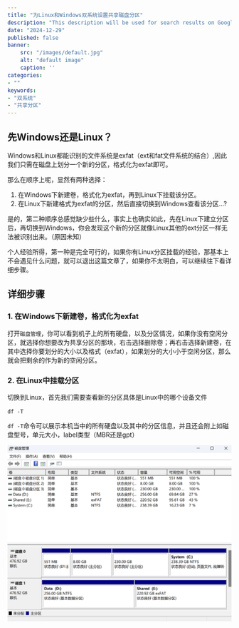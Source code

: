 ```yaml
---
title: "为Linux和Windows双系统设置共享磁盘分区"
description: "This description will be used for search results on Google."
date: "2024-12-29"
published: false
banner:
    src: "/images/default.jpg"
    alt: "default image"
    caption: ''
categories:
- ""
keywords:
- "双系统"
- "共享分区"
---
```


## 先Windows还是Linux？

Windows和Linux都能识别的文件系统是exfat（ext和fat文件系统的结合）,因此我们只需在磁盘上划分一个新的分区，格式化为exfat即可。

那么在顺序上呢，显然有两种选择：
1. 在Windows下新建卷，格式化为exfat，再到Linux下挂载该分区。
2. 在Linux下新建格式为exfat的分区，然后直接切换到Windows查看该分区...?

是的，第二种顺序总感觉缺少些什么，事实上也确实如此，先在Linux下建立分区后，再切换到Windows，你会发现这个新的分区就像Linux其他的ext分区一样无法被识别出来。（原因未知）

个人经验所得，第一种是完全可行的，如果你有Linux分区挂载的经验，那基本上不会遇见什么问题，就可以退出这篇文章了，如果你不太明白，可以继续往下看详细步骤。


## 详细步骤
### 1. 在Windows下新建卷，格式化为exfat

打开`磁盘管理`，你可以看到机子上的所有硬盘，以及分区情况，如果你没有空闲分区，就选择你想要改为共享分区的那块，右击选择删除卷；再右击选择新建卷，在其中选择你要划分的大小以及格式（exfat），如果划分的大小小于空闲分区，那么就会把剩余的作为新的空闲分区。

### 2. 在Linux中挂载分区

切换到Linux，首先我们需要查看新的分区具体是Linux中的哪个设备文件

```shell
df -T
```

`df -T`命令可以展示本机当中的所有硬盘以及其中的分区信息，并且还会附上如磁盘型号，单元大小，label类型（MBR还是gpt）




![alt text](image.png)

